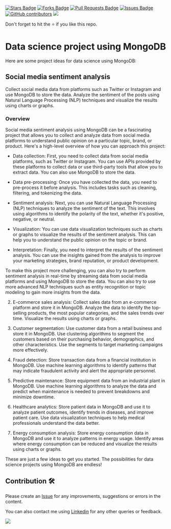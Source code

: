 <a href="https://github.com/drshahizan/special-topic-data-engineering/stargazers"><img src="https://img.shields.io/github/stars/drshahizan/special-topic-data-engineering" alt="Stars Badge"/></a>
<a href="https://github.com/drshahizan/special-topic-data-engineering/network/members"><img src="https://img.shields.io/github/forks/drshahizan/special-topic-data-engineering" alt="Forks Badge"/></a>
<a href="https://github.com/drshahizan/special-topic-data-engineering/pulls"><img src="https://img.shields.io/github/issues-pr/drshahizan/special-topic-data-engineering" alt="Pull Requests Badge"/></a>
<a href="https://github.com/drshahizan/special-topic-data-engineering/issues"><img src="https://img.shields.io/github/issues/drshahizan/special-topic-data-engineering" alt="Issues Badge"/></a>
<a href="https://github.com/drshahizan/special-topic-data-engineering/graphs/contributors"><img alt="GitHub contributors" src="https://img.shields.io/github/contributors/drshahizan/special-topic-data-engineering?color=2b9348"></a>
![](https://visitor-badge.glitch.me/badge?page_id=drshahizan/special-topic-data-engineering)

Don't forget to hit the :star: if you like this repo.

# Data science project using MongoDB

Here are some project ideas for data science using MongoDB:

## Social media sentiment analysis
Collect social media data from platforms such as Twitter or Instagram and use MongoDB to store the data. Analyze the sentiment of the posts using Natural Language Processing (NLP) techniques and visualize the results using charts or graphs.

### Overview

Social media sentiment analysis using MongoDB can be a fascinating project that allows you to collect and analyze data from social media platforms to understand public opinion on a particular topic, brand, or product. Here's a high-level overview of how you can approach this project:

- Data collection: First, you need to collect data from social media platforms, such as Twitter or Instagram. You can use APIs provided by these platforms to collect data or use third-party tools that allow you to extract data. You can also use MongoDB to store the data.

- Data pre-processing: Once you have collected the data, you need to pre-process it before analysis. This includes tasks such as cleaning, filtering, and tokenizing the data.

- Sentiment analysis: Next, you can use Natural Language Processing (NLP) techniques to analyze the sentiment of the text. This involves using algorithms to identify the polarity of the text, whether it's positive, negative, or neutral.

- Visualization: You can use data visualization techniques such as charts or graphs to visualize the results of the sentiment analysis. This can help you to understand the public opinion on the topic or brand.

- Interpretation: Finally, you need to interpret the results of the sentiment analysis. You can use the insights gained from the analysis to improve your marketing strategies, brand reputation, or product development.

To make this project more challenging, you can also try to perform sentiment analysis in real-time by streaming data from social media platforms and using MongoDB to store the data. You can also try to use more advanced NLP techniques such as entity recognition or topic modeling to gain more insights from the data.

2. E-commerce sales analysis: Collect sales data from an e-commerce platform and store it in MongoDB. Analyze the data to identify the top-selling products, the most popular categories, and the sales trends over time. Visualize the results using charts or graphs.

3. Customer segmentation: Use customer data from a retail business and store it in MongoDB. Use clustering algorithms to segment the customers based on their purchasing behavior, demographics, and other characteristics. Use the segments to target marketing campaigns more effectively.

4. Fraud detection: Store transaction data from a financial institution in MongoDB. Use machine learning algorithms to identify patterns that may indicate fraudulent activity and alert the appropriate personnel.

5. Predictive maintenance: Store equipment data from an industrial plant in MongoDB. Use machine learning algorithms to analyze the data and predict when maintenance is needed to prevent breakdowns and minimize downtime.

6. Healthcare analytics: Store patient data in MongoDB and use it to analyze patient outcomes, identify trends in diseases, and improve patient care. Use data visualization techniques to help medical professionals understand the data better.

7. Energy consumption analysis: Store energy consumption data in MongoDB and use it to analyze patterns in energy usage. Identify areas where energy consumption can be reduced and visualize the results using charts or graphs.

These are just a few ideas to get you started. The possibilities for data science projects using MongoDB are endless!


## Contribution 🛠️
Please create an [Issue](https://github.com/drshahizan/special-topic-data-engineering/issues) for any improvements, suggestions or errors in the content.

You can also contact me using [Linkedin](https://www.linkedin.com/in/drshahizan/) for any other queries or feedback.

![](https://visitor-badge.glitch.me/badge?page_id=drshahizan)
